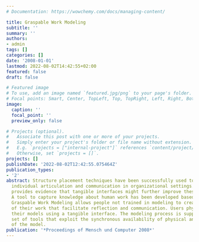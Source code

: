 ```yaml
---
# Documentation: https://wowchemy.com/docs/managing-content/

title: Graspable Work Modeling
subtitle: ''
summary: ''
authors:
- admin
tags: []
categories: []
date: '2008-01-01'
lastmod: 2022-08-02T14:42:55+02:00
featured: false
draft: false

# Featured image
# To use, add an image named `featured.jpg/png` to your page's folder.
# Focal points: Smart, Center, TopLeft, Top, TopRight, Left, Right, BottomLeft, Bottom, BottomRight.
image:
  caption: ''
  focal_point: ''
  preview_only: false

# Projects (optional).
#   Associate this post with one or more of your projects.
#   Simply enter your project's folder or file name without extension.
#   E.g. `projects = ["internal-project"]` references `content/project/deep-learning/index.md`.
#   Otherwise, set `projects = []`.
projects: []
publishDate: '2022-08-02T12:42:55.075464Z'
publication_types:
- '2'
abstract: Structure placement techniques have been successfully used to facilitate
  individual articulation and communication in organizational settings. Recent research
  provides evidence that tangible interfaces might further improve these processes.
  A tool to capture knowledge about human work has been developed based on these findings.
  Graspable Work Modeling allows people not trained in modeling to create representations
  of their work that facilitate reflection and communication. Users physically build
  their models using a tangible interface. The modeling process is supported by a
  set of tools that exploit the synchronous availability of physical and virtual representations
  of the model.
publication: '*Proceedings of Mensch und Computer 2008*'
---
```

